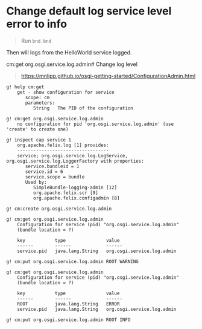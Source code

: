 # Change default log service level error to info

> Run `bnd.bnd`

Then will logs from the HelloWorld service logged.


cm:get org.osgi.service.log.admin# Change log level

> https://mnlipp.github.io/osgi-getting-started/ConfigurationAdmin.html

```
g! help cm:get
	get - show configuration for service
	   scope: cm
	   parameters:
	      String   The PID of the configuration

g! cm:get org.osgi.service.log.admin
	no configuration for pid 'org.osgi.service.log.admin' (use 'create' to create one)

g! inspect cap service 1
	org.apache.felix.log [1] provides:
	----------------------------------
	service; org.osgi.service.log.LogService, org.osgi.service.log.LoggerFactory with properties:
	   service.bundleid = 1
	   service.id = 6
	   service.scope = bundle
	   Used by:
	      SimpleBundle-logging-admin [12]
	      org.apache.felix.scr [9]
	      org.apache.felix.configadmin [8]

g! cm:create org.osgi.service.log.admin

g! cm:get org.osgi.service.log.admin
	Configuration for service (pid) "org.osgi.service.log.admin"
	(bundle location = ?)
	
	key           type               value
	------        ------             ------
	service.pid   java.lang.String   org.osgi.service.log.admin
	      
g! cm:put org.osgi.service.log.admin ROOT WARNING

g! cm:get org.osgi.service.log.admin
	Configuration for service (pid) "org.osgi.service.log.admin"
	(bundle location = ?)
	
	key           type               value
	------        ------             ------
	ROOT          java.lang.String   ERROR
	service.pid   java.lang.String   org.osgi.service.log.admin

g! cm:put org.osgi.service.log.admin ROOT INFO
```


